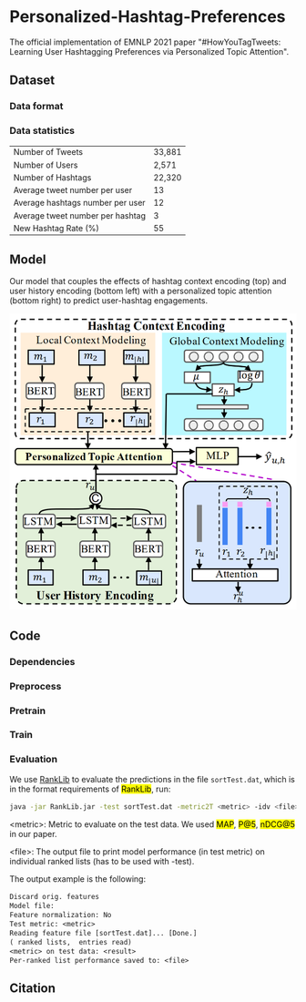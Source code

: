 <!--
 * @Author: your name
 * @Date: 2021-10-17 00:21:46
 * @LastEditTime: 2021-10-17 15:01:31
 * @LastEditors: Please set LastEditors
 * @Description: In User Settings Edit
 * @FilePath: /Personalized-Hashtag-Preferences/README.md
-->

# Personalized-Hashtag-Preferences

The official implementation of EMNLP 2021 paper "#HowYouTagTweets: Learning User Hashtagging Preferences via Personalized Topic Attention".

## Dataset

### Data format

### Data statistics

<table class="tg">
<tbody>
  <tr>
    <td>Number of Tweets</td>
    <td>33,881</td>
  </tr>
  <tr>
    <td>Number of Users </td>
    <td>2,571</td>
  </tr>
  <tr>
    <td>Number of Hashtags</td>
    <td>22,320</td>
  </tr>
  <tr>
    <td>Average tweet number per user </td>
    <td>13</td>
  </tr>
  <tr>
    <td>Average hashtags number per user </td>
    <td>12</td>
  </tr>
  <tr>
    <td>Average tweet number per hashtag </td>
    <td>3</td>
  </tr>
  <tr>
    <td>New Hashtag Rate (%) </td>
    <td>55</td>
  </tr>
</tbody>
</table>

## Model

Our model that couples the effects of hashtag context encoding (top) and user history encoding (bottom left) with a personalized topic attention (bottom right) to predict user-hashtag engagements.

![](https://raw.githubusercontent.com/Yb-Z/images/main/20211017144829.png)

## Code

### Dependencies

### Preprocess

### Pretrain

### Train

### Evaluation

We use [RankLib](https://sourceforge.net/p/lemur/wiki/RankLib/) to evaluate the predictions in the file `sortTest.dat`, which is in the format requirements of <mark>RankLib</mark>, run:

```bash
java -jar RankLib.jar -test sortTest.dat -metric2T <metric> -idv <file>
```

\<metric>: Metric to evaluate on the test data. We used <mark>MAP</mark>, <mark>P@5</mark>, <mark>nDCG@5</mark> in our paper.

\<file>: The output file to print model performance (in test metric) on individual ranked lists (has to be used with -test).

The output example is the following:

```
Discard orig. features
Model file:
Feature normalization: No
Test metric: <metric>
Reading feature file [sortTest.dat]... [Done.]
( ranked lists,  entries read)
<metric> on test data: <result>
Per-ranked list performance saved to: <file>
```

## Citation
